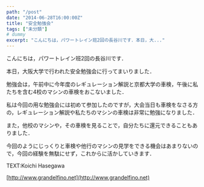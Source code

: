 ```yaml
---
path: "/post"
date: "2014-06-28T16:00:00Z"
title: "安全勉強会"
tags: ["未分類"]
# dummy
excerpt: "こんにちは，パワートレイン班2回の長谷川です．本日，大..."
---
```




[](28-1.jpg)

こんにちは，パワートレイン班2回の長谷川です．

本日，大阪大学で行われた安全勉強会に行ってまいりました．

勉強会は，午前中に今年度のレギュレーション解説と京都大学の車検，午後に私たちを含む4校のマシンの車検をおこないました．

私は今回の用な勉強会には初めて参加したのですが，大会当日も車検をなさる方の，レギュレーション解説や私たちのマシンの車検は非常に勉強になりました．

また，他校のマシンや，その車検を見ることで，自分たちに還元できることもありました．

今回のようにじっくりと車検や他行のマシンの見学をできる機会はあまりないので，今回の経験を無駄にせず，これからに活かしていきます．

TEXT:Koichi Hasegawa

[http://www.grandelfino.net](http://www.grandelfino.net)

